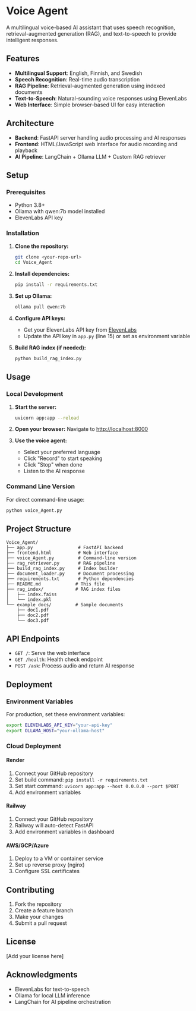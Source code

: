 # Voice Agent

A multilingual voice-based AI assistant that uses speech recognition, retrieval-augmented generation (RAG), and text-to-speech to provide intelligent responses.

## Features

- **Multilingual Support**: English, Finnish, and Swedish
- **Speech Recognition**: Real-time audio transcription
- **RAG Pipeline**: Retrieval-augmented generation using indexed documents
- **Text-to-Speech**: Natural-sounding voice responses using ElevenLabs
- **Web Interface**: Simple browser-based UI for easy interaction

## Architecture

- **Backend**: FastAPI server handling audio processing and AI responses
- **Frontend**: HTML/JavaScript web interface for audio recording and playback
- **AI Pipeline**: LangChain + Ollama LLM + Custom RAG retriever

## Setup

### Prerequisites

- Python 3.8+
- Ollama with qwen:7b model installed
- ElevenLabs API key

### Installation

1. **Clone the repository:**
   ```bash
   git clone <your-repo-url>
   cd Voice_Agent
   ```

2. **Install dependencies:**
   ```bash
   pip install -r requirements.txt
   ```

3. **Set up Ollama:**
   ```bash
   ollama pull qwen:7b
   ```

4. **Configure API keys:**
   - Get your ElevenLabs API key from [ElevenLabs](https://elevenlabs.io/)
   - Update the API key in `app.py` (line 15) or set as environment variable

5. **Build RAG index (if needed):**
   ```bash
   python build_rag_index.py
   ```

## Usage

### Local Development

1. **Start the server:**
   ```bash
   uvicorn app:app --reload
   ```

2. **Open your browser:**
   Navigate to [http://localhost:8000](http://localhost:8000)

3. **Use the voice agent:**
   - Select your preferred language
   - Click "Record" to start speaking
   - Click "Stop" when done
   - Listen to the AI response

### Command Line Version

For direct command-line usage:
```bash
python voice_Agent.py
```

## Project Structure

```
Voice_Agent/
├── app.py                 # FastAPI backend
├── frontend.html          # Web interface
├── voice_Agent.py         # Command-line version
├── rag_retriever.py       # RAG pipeline
├── build_rag_index.py     # Index builder
├── document_loader.py     # Document processing
├── requirements.txt       # Python dependencies
├── README.md             # This file
├── rag_index/            # RAG index files
│   ├── index.faiss
│   └── index.pkl
└── example_docs/         # Sample documents
    ├── doc1.pdf
    ├── doc2.pdf
    └── doc3.pdf
```

## API Endpoints

- `GET /`: Serve the web interface
- `GET /health`: Health check endpoint
- `POST /ask`: Process audio and return AI response

## Deployment

### Environment Variables

For production, set these environment variables:
```bash
export ELEVENLABS_API_KEY="your-api-key"
export OLLAMA_HOST="your-ollama-host"
```

### Cloud Deployment

#### Render
1. Connect your GitHub repository
2. Set build command: `pip install -r requirements.txt`
3. Set start command: `uvicorn app:app --host 0.0.0.0 --port $PORT`
4. Add environment variables

#### Railway
1. Connect your GitHub repository
2. Railway will auto-detect FastAPI
3. Add environment variables in dashboard

#### AWS/GCP/Azure
1. Deploy to a VM or container service
2. Set up reverse proxy (nginx)
3. Configure SSL certificates

## Contributing

1. Fork the repository
2. Create a feature branch
3. Make your changes
4. Submit a pull request

## License

[Add your license here]

## Acknowledgments

- ElevenLabs for text-to-speech
- Ollama for local LLM inference
- LangChain for AI pipeline orchestration 